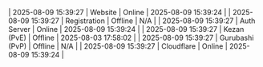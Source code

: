 | 2025-08-09 15:39:27 | Website | Online | 2025-08-09 15:39:24 |
| 2025-08-09 15:39:27 | Registration | Offline | N/A |
| 2025-08-09 15:39:27 | Auth Server | Online | 2025-08-09 15:39:24 |
| 2025-08-09 15:39:27 | Kezan (PvE) | Offline | 2025-08-03 17:58:02 |
| 2025-08-09 15:39:27 | Gurubashi (PvP) | Offline | N/A |
| 2025-08-09 15:39:27 | Cloudflare | Online | 2025-08-09 15:39:24 |
